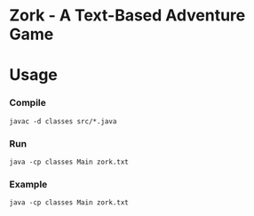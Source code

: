 # Zork - A Text-Based Adventure Game

# Usage
### Compile
`javac -d classes src/*.java`
### Run
`java -cp classes Main zork.txt`
### Example
`java -cp classes Main zork.txt`
